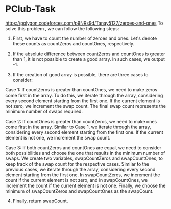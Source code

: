 # PClub-Task
https://polygon.codeforces.com/p9NRs9d/Tanay5127/zeroes-and-ones
To solve this problem , we can follow the following steps:
1. First, we have to count the number of zeroes and ones. Let's denote these counts as countZeros and countOnes, respectively.

2. If the absolute difference between countZeros and countOnes is greater than 1, it is not possible to create a good array. In such cases, we output -1.

3. If the creation of good array is possible, there are three cases to consider:

Case 1: If countZeros is greater than countOnes, we need to make zeros come first in the array. To do this, we iterate through the array, considering every second element   starting from the first one. If the current element is not zero, we increment the swap count. The final swap count represents the minimum number of swaps required.

Case 2: If countOnes is greater than countZeros, we need to make ones come first in the array. Similar to Case 1, we iterate through the array, considering every second       element starting from the first one. If the current element is not one, we increment the swap count.

Case 3: If both countZeros and countOnes are equal, we need to consider both possibilities and choose the one that results in the minimum number of swaps. We create two       variables, swapCountZeros and swapCountOnes, to keep track of the swap count for the respective cases. Similar to the previous cases, we iterate through the array,              considering every second element starting from the first one. In swapCountZeros, we increment the count if the current element is not zero, and in swapCountOnes, we increment the count if the current element is not one. Finally, we choose the minimum of swapCountZeros and swapCountOnes as the swapCount.

4. Finally, return swapCount.
